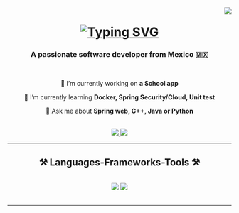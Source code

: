 
<img align="right" src="https://visitor-badge.laobi.icu/badge?page_id=kelsit0.kelsit0" />
<h1 align="center">
    <a href="https://git.io/typing-svg">
        <img src="https://readme-typing-svg.herokuapp.com?font=Fira+Code&size=35&pause=1000&color=1BF700&width=500&height=70&lines=Hi+There!+👋;+I'm+Oscar+Ramos!;" alt="Typing SVG" />
    </a>
</h1>

<h3 align="center">A passionate software developer from Mexico 🇲🇽</h3>

<br/>

<div align="center">
 
 🔭 I’m currently working on **a School app**
 
 🌱 I’m currently learning **Docker, Spring Security/Cloud, Unit test**

💬 Ask me about **Spring web, C++, Java or Python**

 </div>
 
<br/>

 
<div align="center"> 
  <a href="mailto:ramosreynagaoscar6@gmail.com">
    <img src="https://img.shields.io/badge/Gmail-333333?style=for-the-badge&logo=gmail&logoColor=green" />
  </a>
  <a href="https://www.linkedin.com/in/oscar-ramos-787a91201/" target="_blank">
    <img src="https://img.shields.io/badge/LinkedIn-0077B5?style=for-the-badge&logo=linkedin&logoColor=white" target="_blank" />
  </a>
</div>

 <hr/>
 
<h2 align="center">⚒️ Languages-Frameworks-Tools ⚒️</h2>
<br/>
<div align="center">
    <img src="https://skillicons.dev/icons?i=spring,java,python,fastapi,postman,docker,github,git" />
    <img src="https://skillicons.dev/icons?i=cpp,maven,idea,linux,mongodb,mysql" /><br>
</div>

<br/>
<hr/>

